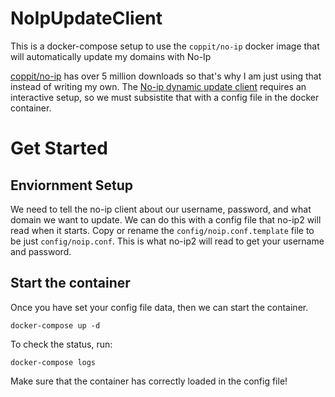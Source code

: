# NoIpUpdateClient
This is a docker-compose setup to use the `coppit/no-ip` docker image that will automatically update my domains with No-Ip

[coppit/no-ip](https://hub.docker.com/r/coppit/no-ip) has over 5 million downloads so that's why I am just using that instead of writing my own. The [No-ip dynamic update client](https://www.noip.com/download) requires an interactive setup, so we must subsistite that with a config file in the docker container.

# Get Started

## Enviornment Setup

We need to tell the no-ip client about our username, password, and what domain we want to update. We can do this with a config file that no-ip2 will read when it starts. Copy or rename the `config/noip.conf.template` file to be just `config/noip.conf`. This is what no-ip2 will read to get your username and password.

## Start the container

Once you have set your config file data, then we can start the container. 

```
docker-compose up -d
```

To check the status, run:

```
docker-compose logs
```

Make sure that the container has correctly loaded in the config file! 
